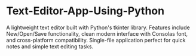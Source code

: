 # Text-Editor-App-Using-Python
A lightweight text editor built with Python's tkinter library. Features include New/Open/Save functionality, clean modern interface with Consolas font, and cross-platform compatibility. Single-file application perfect for quick notes and simple text editing tasks.
